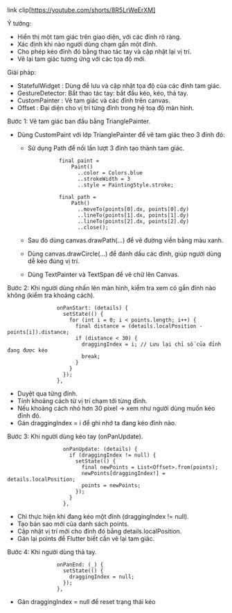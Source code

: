 link clip[https://youtube.com/shorts/8R5LrWeErXM]





Ý tưởng:
- Hiển thị một tam giác trên giao diện, với các đỉnh rõ ràng.
- Xác định khi nào người dùng chạm gần một đỉnh.
- Cho phép kéo đỉnh đó bằng thao tác tay và cập nhật lại vị trí.
- Vẽ lại tam giác tương ứng với các tọa độ mới.

Giải pháp:
- StatefulWidget : Dùng để lưu và cập nhật tọa độ của các đỉnh tam giác.
- GestureDetector: Bắt thao tác tay: bắt đầu kéo, kéo, thả tay.
- CustomPainter : Vẽ tam giác và các đỉnh trên canvas.
- Offset : Đại diện cho vị trí từng đỉnh trong hệ toạ độ màn hình.

Bước 1: Vẽ tam giác ban đầu bằng TrianglePainter.

- Dùng CustomPaint với lớp TrianglePainter để vẽ tam giác theo 3 đỉnh đó:
  + Sử dụng Path để nối lần lượt 3 đỉnh tạo thành tam giác.

                  final paint =
                      Paint()
                        ..color = Colors.blue
                        ..strokeWidth = 3
                        ..style = PaintingStyle.stroke;
              
                  final path =
                      Path()
                        ..moveTo(points[0].dx, points[0].dy)
                        ..lineTo(points[1].dx, points[1].dy)
                        ..lineTo(points[2].dx, points[2].dy)
                        ..close();
    
  + Sau đó dùng canvas.drawPath(...) để vẽ đường viền bằng màu xanh.
  + Dùng canvas.drawCircle(...) để đánh dấu các đỉnh, giúp người dùng dễ kéo đúng vị trí.
  + Dùng TextPainter và TextSpan để vẽ chữ lên Canvas.
                  

Bước 2: Khi người dùng nhấn lên màn hình, kiểm tra xem có gần đỉnh nào không (kiểm tra khoảng cách).

                    onPanStart: (details) {
                      setState(() {
                        for (int i = 0; i < points.length; i++) {
                          final distance = (details.localPosition - points[i]).distance;
                          if (distance < 30) {
                            draggingIndex = i; // Lưu lại chỉ số của đỉnh đang được kéo
                            break;
                          }
                        }
                      });
                    },
- Duyệt qua từng đỉnh.
- Tính khoảng cách từ vị trí chạm tới từng đỉnh.
- Nếu khoảng cách nhỏ hơn 30 pixel → xem như người dùng muốn kéo đỉnh đó.
- Gán draggingIndex = i để ghi nhớ ta đang kéo đỉnh nào.

Bước 3: Khi người dùng kéo tay (onPanUpdate).

                      onPanUpdate: (details) {
                        if (draggingIndex != null) {
                          setState(() {
                            final newPoints = List<Offset>.from(points);
                            newPoints[draggingIndex!] = details.localPosition;
                            points = newPoints;
                          });
                        }
                      },

- Chỉ thực hiện khi đang kéo một đỉnh (draggingIndex != null).
- Tạo bản sao mới của danh sách points.
- Cập nhật vị trí mới cho đỉnh đó bằng details.localPosition.
- Gán lại points để Flutter biết cần vẽ lại tam giác.

Bước 4: Khi người dùng thả tay.

                    onPanEnd: (_) {
                      setState(() {
                        draggingIndex = null;
                      });
                    },

- Gán draggingIndex = null để reset trạng thái kéo


